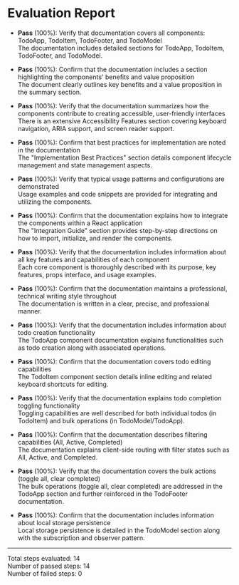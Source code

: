# Evaluation Report

- **Pass** (100%): Verify that documentation covers all components: TodoApp, TodoItem, TodoFooter, and TodoModel  
  The documentation includes detailed sections for TodoApp, TodoItem, TodoFooter, and TodoModel.

- **Pass** (100%): Confirm that the documentation includes a section highlighting the components' benefits and value proposition  
  The document clearly outlines key benefits and a value proposition in the summary section.

- **Pass** (100%): Verify that the documentation summarizes how the components contribute to creating accessible, user-friendly interfaces  
  There is an extensive Accessibility Features section covering keyboard navigation, ARIA support, and screen reader support.

- **Pass** (100%): Confirm that best practices for implementation are noted in the documentation  
  The "Implementation Best Practices" section details component lifecycle management and state management aspects.

- **Pass** (100%): Verify that typical usage patterns and configurations are demonstrated  
  Usage examples and code snippets are provided for integrating and utilizing the components.

- **Pass** (100%): Confirm that the documentation explains how to integrate the components within a React application  
  The "Integration Guide" section provides step-by-step directions on how to import, initialize, and render the components.

- **Pass** (100%): Verify that the documentation includes information about all key features and capabilities of each component  
  Each core component is thoroughly described with its purpose, key features, props interface, and usage examples.

- **Pass** (100%): Confirm that the documentation maintains a professional, technical writing style throughout  
  The documentation is written in a clear, precise, and professional manner.

- **Pass** (100%): Verify that the documentation includes information about todo creation functionality  
  The TodoApp component documentation explains functionalities such as todo creation along with associated operations.

- **Pass** (100%): Confirm that the documentation covers todo editing capabilities  
  The TodoItem component section details inline editing and related keyboard shortcuts for editing.

- **Pass** (100%): Verify that the documentation explains todo completion toggling functionality  
  Toggling capabilities are well described for both individual todos (in TodoItem) and bulk operations (in TodoModel/TodoApp).

- **Pass** (100%): Confirm that the documentation describes filtering capabilities (All, Active, Completed)  
  The documentation explains client-side routing with filter states such as All, Active, and Completed.

- **Pass** (100%): Verify that the documentation covers the bulk actions (toggle all, clear completed)  
  The bulk operations (toggle all, clear completed) are addressed in the TodoApp section and further reinforced in the TodoFooter documentation.

- **Pass** (100%): Confirm that the documentation includes information about local storage persistence  
  Local storage persistence is detailed in the TodoModel section along with the subscription and observer pattern.

---

Total steps evaluated: 14  
Number of passed steps: 14  
Number of failed steps: 0